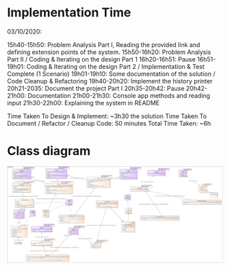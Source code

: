 # Implementation Time
03/10/2020: 

15h40-15h50: Problem Analysis Part I, Reading the provided link and defining extension points of the system.
15h50-16h20: Problem Analysis Part II  / Coding & Iterating on the design Part 1
16h20-16h51: Pause
16h51-19h01: Coding & Iterating on the design Part 2 / Implementation & Test Complete (1 Scenario)
19h01-19h10: Some documentation of the solution / Code Cleanup & Refactoring
19h40-20h20: Implement the history printer
20h21-2035: Document the project Part I
20h35-20h42: Pause
20h42-21h00: Documentation
21h00-21h30: Console app methods and reading input
21h30-22h00: Explaining the system in README

Time Taken To Design & Implement: ~3h30 the solution
Time Taken To Document / Refactor / Cleanup Code: 50 minutes
Total Time Taken: ~6h

# Class diagram
![The global class diagram](Class.png "Class diagram")


